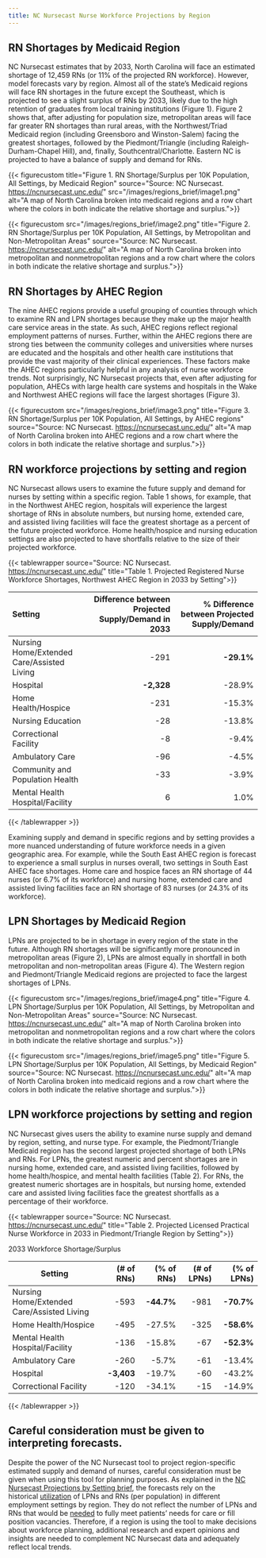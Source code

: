 ```yaml
---
title: NC Nursecast Nurse Workforce Projections by Region
---
```


## RN Shortages by Medicaid Region 

NC Nursecast estimates that by 2033, North Carolina will face an estimated shortage of 12,459 RNs (or
11% of the projected RN workforce). However, model forecasts vary by
region. Almost all of the state’s Medicaid regions will face RN
shortages in the future except the Southeast, which is projected to see
a slight surplus of RNs by 2033, likely due to the high retention of
graduates from local training institutions (Figure 1). Figure 2 shows
that, after adjusting for population size, metropolitan areas will face
far greater RN shortages than rural areas, with the Northwest/Triad
Medicaid region (including Greensboro and Winston-Salem) facing the
greatest shortages, followed by the Piedmont/Triangle (including
Raleigh-Durham-Chapel Hill), and, finally, Southcentral/Charlotte. Eastern
NC is projected to have a balance of supply and demand for RNs.

{{< figurecustom title="Figure 1. RN Shortage/Surplus per 10K Population, All Settings, by Medicaid Region" source="Source: NC Nursecast. https://ncnursecast.unc.edu/" src="/images/regions_brief/image1.png" alt="A map of North Carolina broken into medicaid regions and a row chart where the colors in both indicate the relative shortage and surplus.">}}

{{< figurecustom src="/images/regions_brief/image2.png" title="Figure 2. RN Shortage/Surplus per 10K Population, All Settings, by Metropolitan and Non-Metropolitan Areas" source="Source: NC Nursecast. https://ncnursecast.unc.edu/" alt="A map of North Carolina broken into metropolitan and nonmetropolitan regions and a row chart where the colors in both indicate the relative shortage and surplus.">}}

## RN Shortages by AHEC Region
The nine AHEC regions provide a useful
grouping of counties through which to examine RN and LPN shortages
because they make up the major health care service areas in the state.
As such, AHEC regions reflect regional employment patterns of
nurses. Further, within the AHEC regions there are strong ties between
the community colleges and universities where nurses are educated and
the hospitals and other health care institutions that provide the vast
majority of their clinical experiences. These factors make the AHEC
regions particularly helpful in any analysis of nurse workforce trends.
Not surprisingly, NC Nursecast projects that, even after adjusting for
population, AHECs with large health care systems and hospitals in the
Wake and Northwest AHEC regions will face the largest shortages (Figure
3).



{{< figurecustom src="/images/regions_brief/image3.png" title="Figure 3. RN Shortage/Surplus per 10K Population, All Settings, by AHEC regions" source="Source: NC Nursecast. https://ncnursecast.unc.edu/" alt="A map of North Carolina broken into AHEC regions and a row chart where the colors in both indicate the relative shortage and surplus.">}}



## RN workforce projections by setting and region
 NC Nursecast allows
users to examine the future supply and demand for nurses by setting
within a specific region. Table 1 shows, for example, that in the
Northwest AHEC region, hospitals will experience the largest shortage of
RNs in absolute numbers, but nursing home, extended care, and assisted
living facilities will face the greatest shortage as a percent of the
future projected workforce. Home health/hospice and nursing education
settings are also projected to have shortfalls relative to the size of
their projected workforce.


{{< tablewrapper source="Source: NC Nursecast. https://ncnursecast.unc.edu/" title="Table 1. Projected Registered Nurse Workforce Shortages, Northwest AHEC Region in 2033 by Setting">}}

| **Setting**                                | **Difference between Projected Supply/Demand in 2033** | **% Difference between Projected Supply/Demand** |
|:-------------------------------------------|-------------------------------------------------------:|-------------------------------------------------:|
| Nursing Home/Extended Care/Assisted Living | -291                                                   | **-29.1%**                                       |
| Hospital                                   | **-2,328**                                             | -28.9%                                           |
| Home Health/Hospice                        | -231                                                   | -15.3%                                           |
| Nursing Education                          | -28                                                    | -13.8%                                           |
| Correctional Facility                      | -8                                                     | -9.4%                                            |
| Ambulatory Care                            | -96                                                    | -4.5%                                            |
| Community and Population Health            | -33                                                    | -3.9%                                            |
| Mental Health Hospital/Facility            | 6                                                      | 1.0%                                             |

{{< /tablewrapper >}}


Examining supply and demand in specific regions and by setting provides
a more nuanced understanding of future workforce needs in a given
geographic area. For example, while the South East AHEC region is
forecast to experience a small surplus in nurses overall, two settings
in South East AHEC face shortages. Home care and hospice faces an RN shortage of
44 nurses (or 6.7% of its workforce) and nursing home, extended care and
assisted living facilities face an RN shortage of 83 nurses (or 24.3% of
its workforce).

## LPN Shortages by Medicaid Region
 LPNs are projected to be in
shortage in every region of the state in the future. Although RN
shortages will be significantly more pronounced in metropolitan areas
(Figure 2), LPNs are almost equally in shortfall in both metropolitan
and non-metropolitan areas (Figure 4). The Western region and
Piedmont/Triangle Medicaid regions are projected to face the largest
shortages of LPNs.

{{< figurecustom src="/images/regions_brief/image4.png" title="Figure 4. LPN Shortage/Surplus per 10K Population, All Settings, by Metropolitan and Non-Metropolitan Areas"  source="Source: NC Nursecast. https://ncnursecast.unc.edu/" alt="A map of North Carolina broken into metropolitan and nonmetropolitan regions and a row chart where the colors in both indicate the relative shortage and surplus.">}}


{{< figurecustom src="/images/regions_brief/image5.png" title="Figure 5. LPN Shortage/Surplus per 10K Population, All Settings, by Medicaid Region" source="Source: NC Nursecast. https://ncnursecast.unc.edu/" alt="A map of North Carolina broken into medicaid regions and a row chart where the colors in both indicate the relative shortage and surplus.">}}


## LPN workforce projections by setting and region
 NC Nursecast gives
users the ability to examine nurse supply and demand by region, setting,
and nurse type. For example, the Piedmont/Triangle Medicaid region has
the second largest projected shortage of both LPNs and RNs. For LPNs,
the greatest numeric and percent shortages are in nursing home, extended
care, and assisted living facilities, followed by home health/hospice,
and mental health facilities (Table 2). For RNs, the greatest numeric
shortages are in hospitals, but nursing home, extended care and assisted
living facilities face the greatest shortfalls as a percentage of their
workforce.

{{< tablewrapper source="Source: NC Nursecast. https://ncnursecast.unc.edu/" title="Table 2. Projected Licensed Practical Nurse Workforce in 2033 in Piedmont/Triangle Region by Setting">}}
                                    
<div class="has-text-right has-text-weight-bold has-text-dark" >2033 Workforce Shortage/Surplus </div>

|  Setting                                   | (\# of RNs)                     | (% of RNs) | (\# of LPNs) | (% of LPNs) |
|--------------------------------------------|--------------------------------:|-----------:|-------------:|------------:|
| Nursing Home/Extended Care/Assisted Living | -593                            | **-44.7%** | -981         | **-70.7%**  |
| Home Health/Hospice                        | -495                            | -27.5%     | -325         | **-58.6%**  |
| Mental Health Hospital/Facility            | -136                            | -15.8%     | -67          | **-52.3%**  |
| Ambulatory Care                            | -260                            | -5.7%      | -61          | -13.4%      |
| Hospital                                   | **-3,403**                      | -19.7%     | -60          | -43.2%      |
| Correctional Facility                      | -120                            | -34.1%     | -15          | -14.9%      |

{{< /tablewrapper >}}


## Careful consideration must be given to interpreting forecasts.  
Despite the power of the NC Nursecast tool to project region-specific estimated supply
and demand of nurses, careful consideration must be given when using
this tool for planning purposes. As explained in the [NC Nursecast Projections by Setting
brief](/settings), the forecasts rely on the historical <u>utilization</u>
of LPNs and RNs (per population) in different employment settings by
region. They do not reflect the number of LPNs and RNs that would
be <u>needed</u> to fully meet patients’ needs for care or fill position
vacancies. Therefore, if a region is using the tool to make decisions
about workforce planning, additional research and expert opinions and
insights are needed to complement NC Nursecast data and adequately
reflect local trends.
